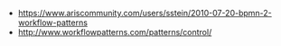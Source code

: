 * https://www.ariscommunity.com/users/sstein/2010-07-20-bpmn-2-workflow-patterns
* http://www.workflowpatterns.com/patterns/control/